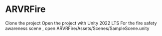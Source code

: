 # ARVRFire
Clone the project
Open the project with Unity 2022 LTS
For the fire safety awareness scene , open ARVRFire/Assets/Scenes/SampleScene.unity
